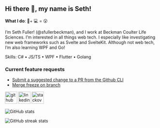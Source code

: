 ## Hi there 👋, my name is Seth!
**What I do**: 🔬+ 💻 = 😮

I’m Seth Fuller! (@sfullerbeckman), and I work at Beckman Coulter Life Sciences. I’m interested in all things web tech. I especially like investigating new web frameworks such as Svelte and SvelteKit. Although not web tech, I’m also learning WPF and Go!

Skills: C# • JS/TS • WPF • Flutter • Golang

### Current feature requests
- [Submit a suggested change to a PR from the Github CLI](https://github.com/cli/cli/discussions/5904)
- [Merge freeze on branch](https://github.com/orgs/community/discussions/16796)

[<img src='https://cdn.jsdelivr.net/npm/simple-icons@3.0.1/icons/github.svg' alt='github' height='40'>](https://github.com/Sfullerbeckman)  [<img src='https://cdn.jsdelivr.net/npm/simple-icons@3.0.1/icons/linkedin.svg' alt='linkedin' height='40'>](https://www.linkedin.com/in/seth-fuller-ab4bb6230/)  [<img src='https://cdn.jsdelivr.net/npm/simple-icons@3.0.1/icons/stackoverflow.svg' alt='stackoverflow' height='40'>](https://stackoverflow.com/users/13160984/barley)  

![GitHub stats](https://github-readme-stats.vercel.app/api?username=Sfullerbeckman&show_icons=true&count_private=true)  

![GitHub streak stats](https://github-readme-streak-stats.herokuapp.com/?user=Sfullerbeckman)
